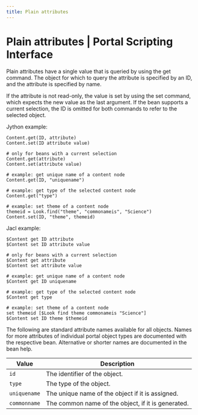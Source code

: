 ```yaml
---
title: Plain attributes
---
```


# Plain attributes | Portal Scripting Interface

Plain attributes have a single value that is queried by using the get command. The object for which to query the attribute is specified by an ID, and the attribute is specified by name.

If the attribute is not read-only, the value is set by using the set command, which expects the new value as the last argument. If the bean supports a current selection, the ID is omitted for both commands to refer to the selected object.

Jython example:

```
Content.get(ID, attribute)
Content.set(ID attribute value)

# only for beans with a current selection
Content.get(attribute)
Content.set(attribute value)

# example: get unique name of a content node
Content.get(ID, "uniquename")

# example: get type of the selected content node
Content.get("type")

# example: set theme of a content node
themeid = Look.find("theme", "commonameis", "Science")
Content.set(ID, "theme", themeid)

```

Jacl example:

```
$Content get ID attribute
$Content set ID attribute value

# only for beans with a current selection
$Content get attribute
$Content set attribute value

# example: get unique name of a content node
$Content get ID uniquename

# example: get type of the selected content node
$Content get type

# example: set theme of a content node
set themeid [$Look find theme commonameis "Science"]
$Content set ID theme $themeid

```

The following are standard attribute names available for all objects. Names for more attributes of individual portal object types are documented with the respective bean. Alternative or shorter names are documented in the bean help.

|Value|Description|
|-----|-----------|
|`id`|The identifier of the object.|
|`type`|The type of the object.|
|`uniquename`|The unique name of the object if it is assigned.|
|`commonname`|The common name of the object, if it is generated.|


